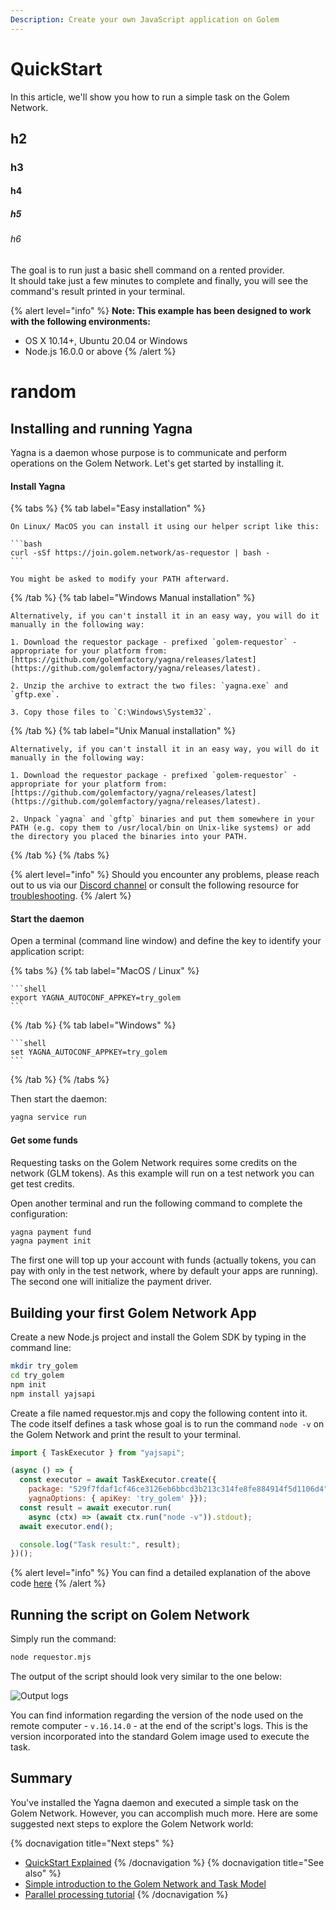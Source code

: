 ```yaml
---
Description: Create your own JavaScript application on Golem
---
```


# QuickStart

In this article, we'll show you how to run a simple task on the Golem Network. 

## h2

### h3

#### h4

##### h5

###### h6
The goal is to run just a basic shell command on a rented provider.  
It should take just a few minutes to complete and finally, you will see the command's result printed in your terminal. 


{% alert level="info" %}
    **Note: This example has been designed to work with the following environments:**

* OS X 10.14+, Ubuntu 20.04 or Windows
* Node.js 16.0.0 or above
{% /alert %}

# random
## Installing and running Yagna 

Yagna is a daemon whose purpose is to communicate and perform operations on the Golem Network. Let's get started by installing it.

#### Install Yagna


{% tabs %}
{% tab label="Easy installation" %}
    
    On Linux/ MacOS you can install it using our helper script like this:
    
    ```bash
    curl -sSf https://join.golem.network/as-requestor | bash -
    ```

    You might be asked to modify your PATH afterward.
{% /tab %}
{% tab label="Windows Manual installation" %}


    Alternatively, if you can't install it in an easy way, you will do it manually in the following way:
    
    1. Download the requestor package - prefixed `golem-requestor` - appropriate for your platform from: [https://github.com/golemfactory/yagna/releases/latest](https://github.com/golemfactory/yagna/releases/latest).
    
    2. Unzip the archive to extract the two files: `yagna.exe` and `gftp.exe`.
    
    3. Copy those files to `C:\Windows\System32`.
{% /tab %}
{% tab label="Unix Manual installation" %}


    Alternatively, if you can't install it in an easy way, you will do it manually in the following way:
    
    1. Download the requestor package - prefixed `golem-requestor` - appropriate for your platform from: [https://github.com/golemfactory/yagna/releases/latest](https://github.com/golemfactory/yagna/releases/latest).
    
    2. Unpack `yagna` and `gftp` binaries and put them somewhere in your PATH (e.g. copy them to /usr/local/bin on Unix-like systems) or add the directory you placed the binaries into your PATH.
{% /tab %}
{% /tabs %}  


{% alert level="info" %}
    Should you encounter any problems, please reach out to us via our [Discord channel](https://chat.golem.network/) or consult the following resource for [troubleshooting](/docs/creators/javascript/guides/troubleshooting).
{% /alert %}

#### Start the daemon

Open a terminal (command line window) and  define the key to identify your application script:

{% tabs %}
{% tab label="MacOS / Linux" %}
   
    ```shell
    export YAGNA_AUTOCONF_APPKEY=try_golem
    ```
{% /tab %}
{% tab label="Windows" %}
    
    ```shell
    set YAGNA_AUTOCONF_APPKEY=try_golem
    ```

{% /tab %}
{% /tabs %}  

Then start the daemon:

```bash
yagna service run
```




#### Get some funds

Requesting tasks on the Golem Network requires some credits on the network (GLM tokens). 
As this example will run on a test network you can get test credits.

Open another terminal and run the following command to complete the configuration:

```bash
yagna payment fund
yagna payment init
```
The first one will top up your account with funds (actually tokens, you can pay with only in the test network, where by default your apps are running). 
The second one will initialize the payment driver.



## Building your first Golem Network App 


Create a new Node.js project and install the Golem SDK by typing in the command line:

```bash
mkdir try_golem
cd try_golem
npm init
npm install yajsapi
```

Create a file named requestor.mjs and copy the following content into it. The code itself defines a task whose goal is to run the command `node -v` on the Golem Network and print the result to your terminal.

```js
import { TaskExecutor } from "yajsapi";

(async () => {
  const executor = await TaskExecutor.create({
    package: "529f7fdaf1cf46ce3126eb6bbcd3b213c314fe8fe884914f5d1106d4",    
    yagnaOptions: { apiKey: 'try_golem' }});
  const result = await executor.run(
    async (ctx) => (await ctx.run("node -v")).stdout);
  await executor.end();

  console.log("Task result:", result);
})();
```

{% alert level="info" %}
    You can find a detailed explanation of the above code [here](/docs/creators/javascript/tutorials/quickstart-explained)
{% /alert %}

## Running the script on Golem Network

Simply run the command:

```bash
node requestor.mjs
```

The output of the script should look very similar to the one below:

![Output logs](/js-tutorial-05.gif)

You can find information regarding the version of the node used on the remote computer - `v.16.14.0` - at the end of the script's logs. This is the version incorporated into the standard Golem image used to execute the task.

## Summary

You've installed the Yagna daemon and executed a simple task on the Golem Network.
However, you can accomplish much more. Here are some suggested next steps to explore the Golem Network world:

{% docnavigation title="Next steps" %}
- [QuickStart Explained](/docs/creators/javascript/tutorials/quickstart-explained)
{% /docnavigation %}
{% docnavigation title="See also" %}
- [Simple introduction to the Golem Network and Task Model](/docs/creators/javascript/guides/task-model)
- [Parallel processing tutorial](/docs/creators/javascript/tutorials/running-parallel-tasks)
{% /docnavigation %}

